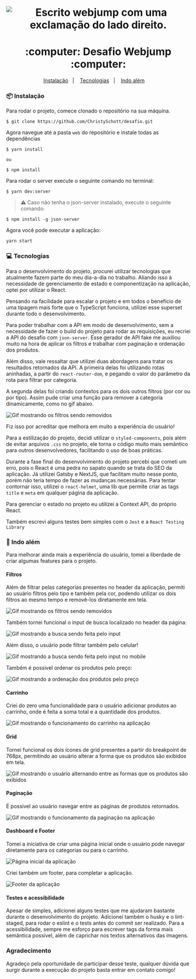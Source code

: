<h1 align="center"><img alt="Escrito webjump com uma exclamação do lado direito." src="https://webjump.com.br/wp-content/uploads/2018/09/logo_webjump.png" /></h1>

<h1 align="center">
 :computer: Desafio Webjump :computer:
</h1>

<p align="center">
  <a href="#📦-instalação">Instalação</a>&nbsp;&nbsp;&nbsp;|&nbsp;&nbsp;&nbsp;
  <a href="#rocket-tecnologias">Tecnologias</a>&nbsp;&nbsp;&nbsp;|&nbsp;&nbsp;&nbsp;
  <a href="#-indo%alem">Indo além</a>&nbsp;&nbsp;&nbsp;&nbsp;&nbsp;&nbsp;
</p>

### 📦 Instalação

Para rodar o projeto, comece clonado o repositório na sua máquina.

```
$ git clone https://github.com/ChristySchott/desafio.git
```

Agora navegue até a pasta `web` do repositório e instale todas as dependências

```
$ yarn install

ou

$ npm install
```

Para rodar o server execute o seguinte comando no terminal:

```
$ yarn dev:server
```
> :warning: Caso não tenha o json-server instalado, execute o seguinte comando:

```
$ npm install -g json-server 
```

Agora você pode executar a aplicação:

```
yarn start
```
### :computer: Tecnologias

Para o desenvolvimento do projeto, procurei utilizar tecnologias que atualmente fazem parte do meu dia-a-dia no trabalho. 
Aliando isso à necessidade de gerenciamento de estado e componentização na aplicação, optei por utilizar o React.

Pensando na facilidade para escalar o projeto e em todos o benefício de uma tipagem mais forte que o TypeScript funciona, utilizei esse superset durante todo o desenvolvimento.

Para poder trabalhar com a API em modo de desenvolvimento, sem a necessidade de fazer o build do projeto para rodar as requisições, eu recriei a API do desafio com `json-server`. Esse gerador de API fake me auxiliou muito na hora de aplicar os filtros e trabalhar com paginação e ordenação dos produtos.

Além disso, vale ressaltar que utilizei duas abordagens para tratar os resultados retornados da API. A primeira delas foi utilizando rotas aninhadas, a partir do `react-router-dom`, e pegando o valor do parâmetro da rota para filtrar por categoria.

A segunda delas foi criando contextos para os dois outros filtros (por cor ou por tipo). Assim pude criar uma função para remover a categoria dinamicamente, como no gif abaixo.

![Gif mostrando os filtros sendo removidos](https://github.com/ChristySchott/desafio/blob/master/assets/filters.gif)

Fiz isso por acreditar que melhora em muito a experiência do usuário!

Para a estilização do projeto, decidi utilizar o `styled-components`, pois além de evitar arquivos `.css` no projeto, ele torna o código muito mais semântico para outros desenvolvedores, facilitando o uso de boas práticas.

Durante a fase final do desenvolvimento do projeto percebi que cometi um erro, pois o React é uma pedra no sapato quando se trata do SEO da aplicação. Já utilizei Gatsby e NextJS, que facilitam muito nesse ponto, porém não teria tempo de fazer as mudanças necessárias. Para tentar contornar isso, utilizei o `react-helmet`, uma lib que permite criar as tags `title` e `meta` em qualquer página da aplicação.

Para gerenciar o estado no projeto eu utilizei a Context API, do próprio React.

Também escrevi alguns testes bem simples com o `Jest` e a `React Testing Library`

### :rocket: Indo além

Para melhorar ainda mais a experiência do usuário, tomei a liberdade de criar algumas features para o projeto.

#### Filtros

Além de filtrar pelas categorias presentes no header da aplicação, permiti ao usuário filtros pelo tipo e também pela cor, podendo utilizar os dois filtros ao mesmo tempo e removê-los diretamente em tela.

![Gif mostrando os filtros sendo removidos](https://github.com/ChristySchott/desafio/blob/master/assets/filters.gif)

Também tornei funcional o input de busca localizado no header da página:

![Gif mostrando a busca sendo feita pelo input](https://github.com/ChristySchott/desafio/blob/master/assets/search.gif)

Além disso, o usuário pode filtrar também pelo celular!

![Gif mostrando a busca sendo feita pelo input no mobile](https://github.com/ChristySchott/desafio/blob/master/assets/mobile.gif)

Também é possivel ordenar os produtos pelo preço:

![Gif mostrando a ordenação dos produtos pelo preço](https://github.com/ChristySchott/desafio/blob/master/assets/order.gif)

#### Carrinho

Criei do zero uma funcionalidade para o usuário adicionar produtos ao carrinho, onde é feita a soma total e a quantidade dos produtos.

![Gif mostrando o funcionamento do carrinho na aplicação](https://github.com/ChristySchott/desafio/blob/master/assets/cart.gif)


#### Grid

Tornei funcional os dois ícones de grid presentes a partir do breakpoint de 768px, permitindo ao usuário alterar a forma que os produtos são exibidos em tela.

![Gif mostrando o usuário alternando entre as formas que os produtos são exibidos](https://github.com/ChristySchott/desafio/blob/master/assets/grid.gif)

#### Paginação

É possivel ao usuário navegar entre as páginas de produtos retornados.

![Gif mostrando o funcionamento da paginação na aplicação](https://github.com/ChristySchott/desafio/blob/master/assets/paginate.gif)

#### Dashboard e Footer

Tomei a iniciativa de criar uma página inicial onde o usuário pode navegar diretamente para os categorias ou para o carrinho.

![Página inicial da aplicação](https://github.com/ChristySchott/desafio/blob/master/assets/dashboard.PNG)

Criei também um footer, para completar a aplicação.

![Footer da aplicação](https://github.com/ChristySchott/desafio/blob/master/assets/footer.PNG)

#### Testes e acessibilidade

Apesar de simples, adicionei alguns testes que me ajudaram bastante durante o desenvolvimento do projeto. Adicionei também o husky e o lint-staged, para rodar o eslint e o tests antes do commit ser realizado.
Para a acessibilidade, sempre me esforço para escrever tags da forma mais semântica possível, além de caprichar nos textos alternativos das imagens.


### Agradecimento

Agradeço pela oportunidade de participar desse teste, qualquer dúvida que surgir durante a execução do projeto basta entrar em contato comigo!
